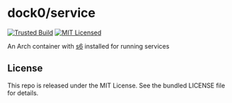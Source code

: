 dock0/service
=======

[![Trusted Build](http://img.shields.io/badge/trusted-build-green.svg)](https://index.docker.io/u/dock0/arch/)
[![MIT Licensed](http://img.shields.io/badge/license-MIT-green.svg)](https://tldrlegal.com/license/mit-license)

An Arch container with [s6](http://www.skarnet.org/software/s6/) installed for running services

## License

This repo is released under the MIT License. See the bundled LICENSE file for details.

